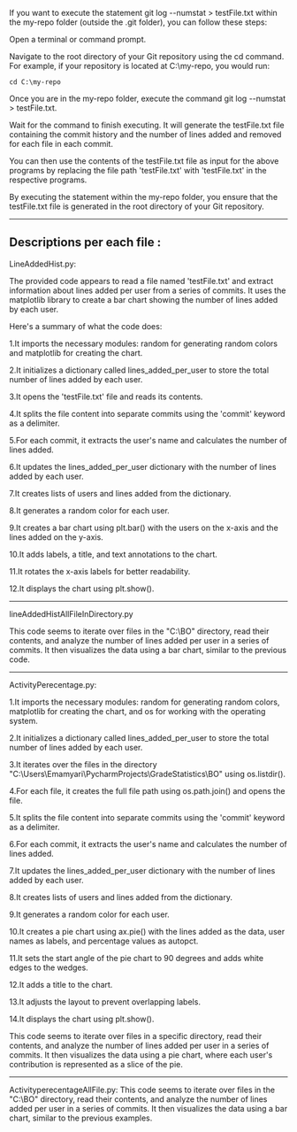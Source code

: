 If you want to execute the statement git log --numstat > testFile.txt within the my-repo folder (outside the .git folder), you can follow these steps:

Open a terminal or command prompt.

Navigate to the root directory of your Git repository using the cd command. For example, if your repository is located at C:\my-repo, you would run:

   `cd C:\my-repo`
   
Once you are in the my-repo folder, execute the command git log --numstat > testFile.txt.

Wait for the command to finish executing. It will generate the testFile.txt file containing the commit history and the number of lines added and removed for each file in each commit.

You can then use the contents of the testFile.txt file as input for the above programs by replacing the file path 'testFile.txt' with 'testFile.txt' in the respective programs.

By executing the statement within the my-repo folder, you ensure that the testFile.txt file is generated in the root directory of your Git repository.


--------------------------------------------------------------
Descriptions per each file : 
------------------------------------
LineAddedHist.py: 

The provided code appears to read a file named 'testFile.txt' and extract information about lines added per user from a series of commits. It uses the matplotlib library to create a bar chart showing the number of lines added by each user.

Here's a summary of what the code does:

1.It imports the necessary modules: random for generating random colors and matplotlib for creating the chart.

2.It initializes a dictionary called lines_added_per_user to store the total number of lines added by each user.

3.It opens the 'testFile.txt' file and reads its contents.

4.It splits the file content into separate commits using the 'commit' keyword as a delimiter.

5.For each commit, it extracts the user's name and calculates the number of lines added.

6.It updates the lines_added_per_user dictionary with the number of lines added by each user.

7.It creates lists of users and lines added from the dictionary.

8.It generates a random color for each user.

9.It creates a bar chart using plt.bar() with the users on the x-axis and the lines added on the y-axis.

10.It adds labels, a title, and text annotations to the chart.

11.It rotates the x-axis labels for better readability.

12.It displays the chart using plt.show().


------------------------------------
lineAddedHistAllFileInDirectory.py

This code seems to iterate over files in the "C:\BO" directory, read their contents, and analyze the number of lines added per user in a series of commits. It then visualizes the data using a bar chart, similar to the previous code.


------------------------------------
ActivityPerecentage.py: 

1.It imports the necessary modules: random for generating random colors, matplotlib for creating the chart, and os for working with the operating system.

2.It initializes a dictionary called lines_added_per_user to store the total number of lines added by each user.

3.It iterates over the files in the directory "C:\Users\Emamyari\PycharmProjects\GradeStatistics\BO" using os.listdir().

4.For each file, it creates the full file path using os.path.join() and opens the file.

5.It splits the file content into separate commits using the 'commit' keyword as a delimiter.

6.For each commit, it extracts the user's name and calculates the number of lines added.

7.It updates the lines_added_per_user dictionary with the number of lines added by each user.

8.It creates lists of users and lines added from the dictionary.

9.It generates a random color for each user.

10.It creates a pie chart using ax.pie() with the lines added as the data, user names as labels, and percentage values as autopct.

11.It sets the start angle of the pie chart to 90 degrees and adds white edges to the wedges.

12.It adds a title to the chart.

13.It adjusts the layout to prevent overlapping labels.

14.It displays the chart using plt.show().

This code seems to iterate over files in a specific directory, read their contents, and analyze the number of lines added per user in a series of commits. It then visualizes the data using a pie chart, where each user's contribution is represented as a slice of the pie.


------------------------------------
ActivityperecentageAllFile.py:
This code seems to iterate over files in the "C:\BO" directory, read their contents, and analyze the number of lines added per user in a series of commits. It then visualizes the data using a bar chart, similar to the previous examples.
